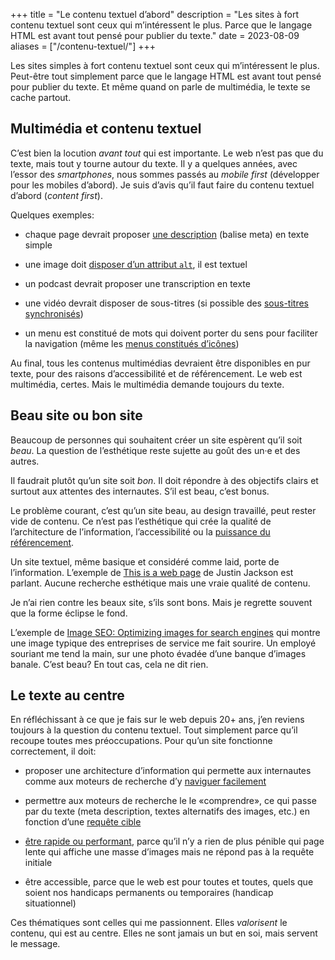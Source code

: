 +++
title = "Le contenu textuel d’abord"
description = "Les sites à fort contenu textuel sont ceux qui m’intéressent le plus. Parce que le langage HTML est avant tout pensé pour publier du texte."
date = 2023-08-09
aliases = ["/contenu-textuel/"]
+++

Les sites simples à fort contenu textuel sont ceux qui m’intéressent le plus. Peut-être tout simplement parce que le langage HTML est avant tout pensé pour publier du texte. Et même quand on parle de multimédia, le texte se cache partout.

## Multimédia et contenu textuel

C’est bien la locution *avant tout* qui est importante. Le web n’est pas que du texte, mais tout y tourne autour du texte. Il y a quelques années, avec l’essor des *smartphones*, nous sommes passés au *mobile first* (développer pour les mobiles d’abord). Je suis d’avis qu’il faut faire du contenu textuel d’abord (*content first*).

Quelques exemples:

- chaque page devrait proposer [une description](https://checklists.opquast.com/fr/assurance-qualite-web/le-code-source-de-chaque-page-contient-une-metadonnee-qui-en-decrit-le-contenu) (balise meta) en texte simple

- une image doit [disposer d’un attribut `alt`](https://checklists.opquast.com/fr/assurance-qualite-web/chaque-image-decorative-est-dotee-dune-alternative-textuelle-appropriee), il est textuel

- un podcast devrait proposer une transcription en texte

- une vidéo devrait disposer de sous-titres (si possible des [sous-titres synchronisés](https://checklists.opquast.com/fr/assurance-qualite-web/les-videos-comportent-des-sous-titres-synchronises))

- un menu est constitué de mots qui doivent porter du sens pour faciliter la navigation (même les [menus constitués d’icônes](https://checklists.opquast.com/fr/assurance-qualite-web/les-icones-de-navigation-sont-accompagnees-dune-legende-explicite))

Au final, tous les contenus multimédias devraient être disponibles en pur texte, pour des raisons d’accessibilité et de référencement. Le web est multimédia, certes. Mais le multimédia demande toujours du texte.

## Beau site ou bon site

Beaucoup de personnes qui souhaitent créer un site espèrent qu’il soit *beau*. La question de l’esthétique reste sujette au goût des un·e et des autres.

Il faudrait plutôt qu’un site soit *bon*. Il doit répondre à des objectifs clairs et surtout aux attentes des internautes. S’il est beau, c’est bonus.

Le problème courant, c’est qu’un site beau, au design travaillé, peut rester vide de contenu. Ce n’est pas l’esthétique qui crée la qualité de l’architecture de l’information, l’accessibilité ou la [puissance du référencement](/seo/consultant-neuchatel/).

Un site textuel, même basique et considéré comme laid, porte de l’information. L’exemple de [This is a web page](https://justinjackson.ca/words.html) de Justin Jackson est parlant. Aucune recherche esthétique mais une vraie qualité de contenu.

Je n’ai rien contre les beaux site, s’ils sont bons. Mais je regrette souvent que la forme éclipse le fond.

L’exemple de [Image SEO: Optimizing images for search engines](https://yoast.com/image-seo/) qui montre une image typique des entreprises de service me fait sourire. Un employé souriant me tend la main, sur une photo évadée d’une banque d’images banale. C’est beau? En tout cas, cela ne dit rien.

## Le texte au centre

En réfléchissant à ce que je fais sur le web depuis 20+ ans, j’en reviens toujours à la question du contenu textuel. Tout simplement parce qu’il recoupe toutes mes préoccupations. Pour qu’un site fonctionne correctement, il doit:

- proposer une architecture d’information qui permette aux internautes comme aux moteurs de recherche d’y [naviguer facilement](/seo/bons-liens/)

- permettre aux moteurs de recherche le le «comprendre», ce qui passe par du texte (meta description, textes alternatifs des images, etc.) en fonction d’une [requête cible](/seo/bon-article-yoast/)

- [être rapide ou performant](/web/budget-performance/), parce qu’il n’y a rien de plus pénible qui page lente qui affiche une masse d’images mais ne répond pas à la requête initiale

- être accessible, parce que le web est pour toutes et toutes, quels que soient nos handicaps permanents ou temporaires (handicap situationnel)

Ces thématiques sont celles qui me passionnent. Elles *valorisent* le contenu, qui est au centre. Elles ne sont jamais un but en soi, mais servent le message.
